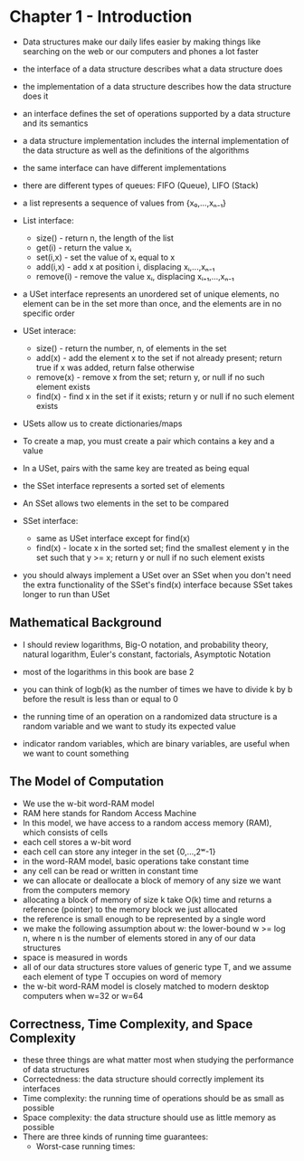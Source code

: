 # Chapter 1 - Introduction

* Data structures make our daily lifes easier by making things like searching on the web or our computers and phones a lot faster

* the interface of a data structure describes what a data structure does
* the implementation of a data structure describes how the data structure does it

* an interface defines the set of operations supported by a data structure and its semantics
* a data structure implementation includes the internal implementation of the data structure as well as the definitions of the algorithms
* the same interface can have different implementations

* there are different types of queues: FIFO (Queue), LIFO (Stack)

* a list represents a sequence of values from {x₀,...,xₙ₋₁}

* List interface:
  * size() - return n, the length of the list
  * get(i) - return the value xᵢ
  * set(i,x) - set the value of xᵢ equal to x
  * add(i,x) - add x at position i, displacing xᵢ,...,xₙ₋₁
  * remove(i) - remove the value xᵢ, displacing xᵢ₊₁,...,xₙ₋₁

* a USet interface represents an unordered set of unique elements, no element can be in the set more than once, and the elements are in no specific order

* USet interace:
  * size() - return the number, n, of elements in the set
  * add(x) - add the element x to the set if not already present; return true if x was added, return false otherwise
  * remove(x) - remove x from the set; return y, or null if no such element exists
  * find(x) - find x in the set if it exists; return y or null if no such element exists
  
* USets allow us to create dictionaries/maps
* To create a map, you must create a pair which contains a key and a value
* In a USet, pairs with the same key are treated as being equal

* the SSet interface represents a sorted set of elements
* An SSet allows two elements in the set to be compared

* SSet interface:
  * same as USet interface except for find(x)
  * find(x) - locate x in the sorted set; find the smallest element y in the set such that y >= x; return y or null if no such element exists
  
* you should always implement a USet over an SSet when you don't need the extra functionality of the SSet's find(x) interface because SSet takes longer to run than USet

## Mathematical Background
  * I should review logarithms, Big-O notation, and probability theory, natural logarithm, Euler's constant, factorials, Asymptotic Notation
* most of the logarithms in this book are base 2
* you can think of logb(k) as the number of times we have to divide k by b before the result is less than or equal to 0

* the running time of an operation on a randomized data structure is a random variable and we want to study its expected value
* indicator random variables, which are binary variables, are useful when we want to count something

## The Model of Computation
* We use the w-bit word-RAM model
* RAM here stands for Random Access Machine
* In this model, we have access to a random access memory (RAM), which consists of cells
* each cell stores a w-bit word
* each cell can store any integer in the set {0,...,2ʷ-1}
* in the word-RAM model, basic operations take constant time
* any cell can be read or written in constant time
* we can allocate or deallocate a block of memory of any size we want from the computers memory
* allocating a block of memory of size k take O(k) time and returns a reference (pointer) to the memory block we just allocated
* the reference is small enough to be represented by a single word
* we make the following assumption about w: the lower-bound w >= log n, where n is the number of elements stored in any of our data structures
* space is measured in words
* all of our data structures store values of generic type T, and we assume each element of type T occupies on word of memory
* the w-bit word-RAM model is closely matched to modern desktop computers when w=32 or w=64

## Correctness, Time Complexity, and Space Complexity
* these three things are what matter most when studying the performance of data structures
* Correctedness: the data structure should correctly implement its interfaces
* Time complexity: the running time of operations should be as small as possible
* Space complexity: the data structure should use as little memory as possible
* There are three kinds of running time guarantees:
  * Worst-case running times: 
